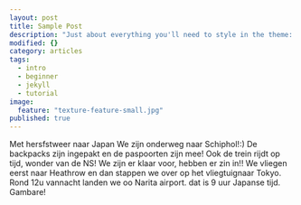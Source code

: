 ```yaml
---
layout: post
title: Sample Post
description: "Just about everything you'll need to style in the theme: headings, paragraphs, blockquotes, tables, code blocks, and more."
modified: {}
category: articles
tags: 
  - intro
  - beginner
  - jekyll
  - tutorial
image: 
  feature: "texture-feature-small.jpg"
published: true
---
```



Met hersfstweer naar Japan
We zijn onderweg naar Schiphol!:) De backpacks zijn ingepakt en de paspoorten zijn mee! Ook de trein rijdt op tijd, wonder van de NS! We zijn er klaar voor, hebben er zin in!! We vliegen eerst naar Heathrow en dan stappen we over op het vliegtuignaar Tokyo. Rond 12u vannacht landen we oo Narita airport. dat is 9 uur Japanse tijd. Gambare! 